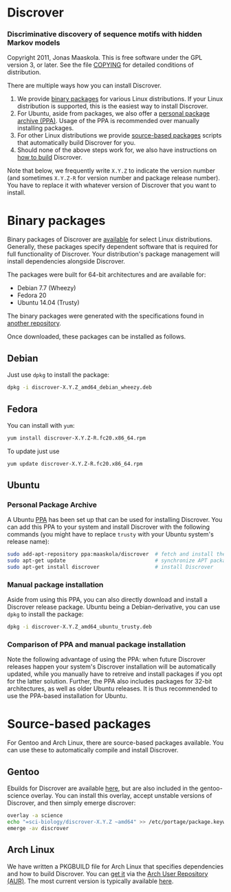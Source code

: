 # Discrover
### Discriminative discovery of sequence motifs with hidden Markov models

Copyright 2011, Jonas Maaskola.
This is free software under the GPL version 3, or later.
See the file [COPYING](COPYING) for detailed conditions of distribution.

There are multiple ways how you can install Discrover.

1. We provide [binary packages](#binary-packages) for various Linux distributions.
   If your Linux distribution is supported, this is the easiest way to install Discrover.
2. For Ubuntu, aside from packages, we also offer a [personal package archive (PPA)](#personal-package-archive).
   Usage of the PPA is recommended over manually installing packages.
3. For other Linux distributions we provide [source-based packages](#source-based-packages) scripts that automatically build Discrover for you.
4. Should none of the above steps work for, we also have instructions on [how to build](BUILDING.md) Discrover.

Note that below, we frequently write ``X.Y.Z`` to indicate the version number (and sometimes ``X.Y.Z-R`` for version number and package release number).
You have to replace it with whatever version of Discrover that you want to install.

# Binary packages
Binary packages of Discrover are [available](https://github.com/maaskola/discrover/releases) for select Linux distributions.
Generally, these packages specify dependent software that is required for full functionality of Discrover.
Your distribution's package management  will install dependencies alongside Discrover.

The packages were built for 64-bit architectures and are available for:

* Debian 7.7 (Wheezy)
* Fedora 20
* Ubuntu 14.04 (Trusty)

The binary packages were generated with the specifications found in [another repository](https://github.com/maaskola/discrover-packages).

Once downloaded, these packages can be installed as follows.

## Debian

Just use ``dpkg`` to install the package:

```sh
dpkg -i discrover-X.Y.Z_amd64_debian_wheezy.deb
```

## Fedora

You can install with ``yum``:

```sh
yum install discrover-X.Y.Z-R.fc20.x86_64.rpm
```

To update just use

```sh
yum update discrover-X.Y.Z-R.fc20.x86_64.rpm
```

## Ubuntu

### Personal Package Archive
A Ubuntu [PPA](https://launchpad.net/~maaskola/+archive/ubuntu/discrover) has been set up that can be used for installing Discrover.
You can add this PPA to your system and install Discrover with the following commands (you might have to replace `trusty` with your Ubuntu system's release name):

```sh
sudo add-apt-repository ppa:maaskola/discrover  # fetch and install the PPA's key.
sudo apt-get update                             # synchronize APT package list
sudo apt-get install discrover                  # install Discrover
```

### Manual package installation
Aside from using this PPA, you can also directly download and install a Discrover release package.
Ubuntu being a Debian-derivative, you can use ``dpkg`` to install the package:

```sh
dpkg -i discrover-X.Y.Z_amd64_ubuntu_trusty.deb
```

### Comparison of PPA and manual package installation
Note the following advantage of using the PPA: when future Discrover releases happen your system's Discrover installation will be automatically updated, while you manually have to retreive and install packages if you opt for the latter solution.
Further, the PPA also includes packages for 32-bit architectures, as well as older Ubuntu releases.
It is thus recommended to use the PPA-based installation for Ubuntu.


# Source-based packages
For Gentoo and Arch Linux, there are source-based packages available.
You can use these to automatically compile and install Discrover.

## Gentoo

Ebuilds for Discrover are available [here](https://github.com/maaskola/discrover-packages/tree/master/gentoo/), but are also included in the gentoo-science overlay.
You can install this overlay, accept unstable versions of Discrover, and then simply emerge discrover:

```sh
overlay -a science
echo "=sci-biology/discrover-X.Y.Z ~amd64" >> /etc/portage/package.keywords
emerge -av discrover
```

## Arch Linux

We have written a PKGBUILD file for Arch Linux that specifies dependencies and how to build Discrover.
You can [get it](https://aur.archlinux.org/packages/discrover/) via the [Arch User Repository (AUR)](https://aur.archlinux.org/).
The most current version is typically available [here](https://github.com/maaskola/discrover-packages/blob/master/arch/PKGBUILD).
